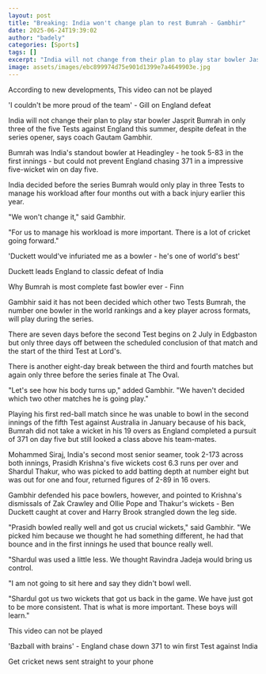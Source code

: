 ```yaml
---
layout: post
title: "Breaking: India won't change plan to rest Bumrah - Gambhir"
date: 2025-06-24T19:39:02
author: "badely"
categories: [Sports]
tags: []
excerpt: "India will not change from their plan to play star bowler Jasprit Bumrah in only three of the five Tests against England this summer, says coach Gauta"
image: assets/images/ebc899974d75e901d1399e7a4649903e.jpg
---
```


According to new developments, This video can not be played

'I couldn't be more proud of the team' - Gill on England defeat

India will not change their plan to play star bowler Jasprit Bumrah in only three of the five Tests against England this summer, despite defeat in the series opener, says coach Gautam Gambhir.

Bumrah was India's standout bowler at Headingley - he took 5-83 in the first innings - but could not prevent England chasing 371 in a impressive five-wicket win on day five.

India decided before the series Bumrah would only play in three Tests to manage his workload after four months out with a back injury earlier this year.

"We won't change it," said Gambhir.

"For us to manage his workload is more important. There is a lot of cricket going forward."

'Duckett would've infuriated me as a bowler - he's one of world's best'

Duckett leads England to classic defeat of India

Why Bumrah is most complete fast bowler ever - Finn

Gambhir said it has not been decided which other two Tests Bumrah, the number one bowler in the world rankings and a key player across formats, will play during the series.

There are seven days before the second Test begins on 2 July in Edgbaston but only three days off between the scheduled conclusion of that match and the start of the third Test at Lord's.

There is another eight-day break between the third and fourth matches but again only three before the series finale at The Oval.

"Let's see how his body turns up," added Gambhir. "We haven't decided which two other matches he is going play."

Playing his first red-ball match since he was unable to bowl in the second innings of the fifth Test against Australia in January because of his back, Bumrah did not take a wicket in his 19 overs as England completed a pursuit of 371 on day five but still looked a class above his team-mates.

Mohammed Siraj, India's second most senior seamer, took 2-173 across both innings, Prasidh Krishna's five wickets cost 6.3 runs per over and Shardul Thakur, who was picked to add batting depth at number eight but was out for one and four, returned figures of 2-89 in 16 overs.

Gambhir defended his pace bowlers, however, and pointed to Krishna's dismissals of Zak Crawley and Ollie Pope and Thakur's wickets - Ben Duckett caught at cover and Harry Brook strangled down the leg side.

"Prasidh bowled really well and got us crucial wickets," said Gambhir. "We picked him because we thought he had something different, he had that bounce and in the first innings he used that bounce really well. 

"Shardul was used a little less. We thought Ravindra Jadeja would bring us control. 

"I am not going to sit here and say they didn't bowl well. 

"Shardul got us two wickets that got us back in the game. We have just got to be more consistent. That is what is more important. These boys will learn."

This video can not be played

'Bazball with brains' - England chase down 371 to win first Test against India

Get cricket news sent straight to your phone

